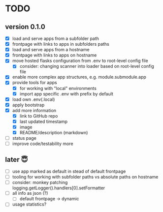# TODO

## version 0.1.0

- [x] load and serve apps from a subfolder path
- [x] frontpage with links to apps in subfolders paths
- [x] load and serve apps from a hostname
- [x] frontpage with links to apps on hostname
- [x] move hosted flasks configuration from .env to root-level config file
  - [x] consider: changing scanner into loader based on root-level config file
- [x] enable more complex app structures, e.g. module.submodule.app
- [x] provide tools for apps
  - [x] for working with "local" environments
  - [x] import app specific .env with prefix by default
- [x] load own .env(.local)
- [x] apply bootstrap
- [x] add more information
  - [x] link to GitHub repo
  - [x] last updated timestamp
  - [x] image
  - [x] README/description (markdown)
- [ ] status page
- [ ] improve code/testability more

## later 😇

- [ ] use app marked as default in stead of default frontpage
- [ ] tooling for working with subfolder paths vs absolute paths on hostname
- [ ] consider: monkey patching logging.getLogger().handlers[0].setFormatter
- [ ] all info as json (?)
  - [ ] default frontpage -> dynamic
- [ ] usage statistics?
